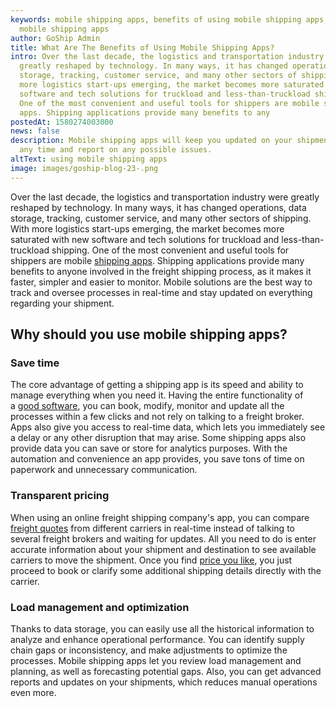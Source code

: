 ```yaml
---
keywords: mobile shipping apps, benefits of using mobile shipping apps, using
  mobile shipping apps
author: GoShip Admin
title: What Are The Benefits of Using Mobile Shipping Apps?
intro: Over the last decade, the logistics and transportation industry were
  greatly reshaped by technology. In many ways, it has changed operations, data
  storage, tracking, customer service, and many other sectors of shipping. With
  more logistics start-ups emerging, the market becomes more saturated with new
  software and tech solutions for truckload and less-than-truckload shipping.
  One of the most convenient and useful tools for shippers are mobile shipping
  apps. Shipping applications provide many benefits to any
postedAt: 1580274003000
news: false
description: Mobile shipping apps will keep you updated on your shipment flow at
  any time and report on any possible issues.
altText: using mobile shipping apps
image: images/goship-blog-23-.png
---
```

Over the last decade, the logistics and transportation industry were greatly reshaped by technology. In many ways, it has changed operations, data storage, tracking, customer service, and many other sectors of shipping. With more logistics start-ups emerging, the market becomes more saturated with new software and tech solutions for truckload and less-than-truckload shipping. One of the most convenient and useful tools for shippers are mobile [shipping apps](https://www.goship.com/blog/how-to-choose-the-best-shipping-app/). Shipping applications provide many benefits to anyone involved in the freight shipping process, as it makes it faster, simpler and easier to monitor. Mobile solutions are the best way to track and oversee processes in real-time and stay updated on everything regarding your shipment.

## Why should you use mobile shipping apps?

### Save time

The core advantage of getting a shipping app is its speed and ability to manage everything when you need it. Having the entire functionality of a [good software](https://www.goship.com/blog/benefits-of-using-an-online-shipping-service/), you can book, modify, monitor and update all the processes within a few clicks and not rely on talking to a freight broker. Apps also give you access to real-time data, which lets you immediately see a delay or any other disruption that may arise. Some shipping apps also provide data you can save or store for analytics purposes. With the automation and convenience an app provides, you save tons of time on paperwork and unnecessary communication.

### Transparent pricing

When using an online freight shipping company's app, you can compare [freight quotes](https://app.goship.com/#/wizard) from different carriers in real-time instead of talking to several freight brokers and waiting for updates. All you need to do is enter accurate information about your shipment and destination to see available carriers to move the shipment. Once you find [price you like](https://www.goship.com/blog/what-are-the-different-types-of-freight-rates/), you just proceed to book or clarify some additional shipping details directly with the carrier.

### Load management and optimization

Thanks to data storage, you can easily use all the historical information to analyze and enhance operational performance. You can identify supply chain gaps or inconsistency, and make adjustments to optimize the processes. Mobile shipping apps let you review load management and planning, as well as forecasting potential gaps. Also, you can get advanced reports and updates on your shipments, which reduces manual operations even more.